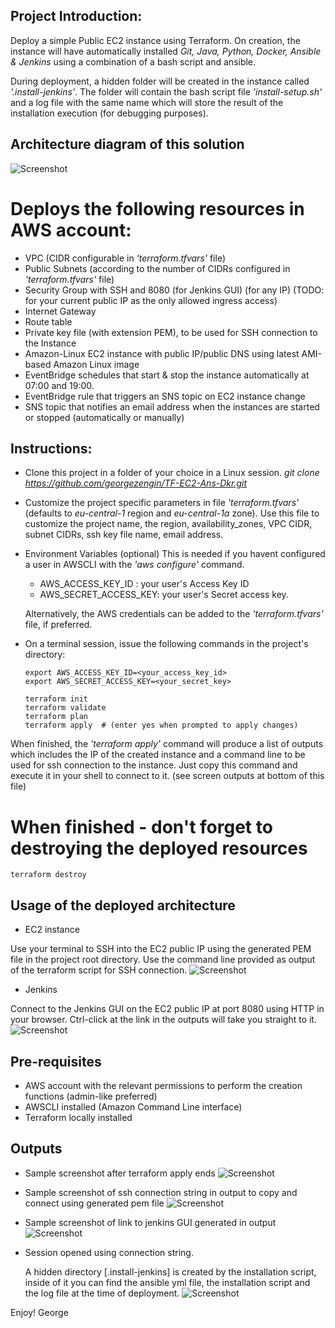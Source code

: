 
## Project Introduction:

Deploy a simple Public EC2 instance using Terraform.
On creation, the instance will have automatically installed *Git, Java, Python, Docker, Ansible & Jenkins* using a combination of a bash script and ansible.

During deployment, a hidden folder will be created in the instance called *'.install-jenkins'*.
The folder will contain the bash script file *'install-setup.sh'* and a log file with the same name which will store the result of the installation execution (for debugging purposes).

## Architecture diagram of this solution

![Screenshot](images/architecture-diagram.jpg)

# Deploys the following resources in AWS account:

- VPC (CIDR configurable in *'terraform.tfvars'* file)
- Public Subnets (according to the number of CIDRs configured in *'terraform.tfvars'* file)
- Security Group with SSH and 8080 (for Jenkins GUI) (for any IP) (TODO: for your current public IP as the only allowed ingress access)
- Internet Gateway
- Route table
- Private key file (with extension PEM), to be used for SSH connection to the Instance
- Amazon-Linux EC2 instance with public IP/public DNS using latest AMI-based Amazon Linux image
- EventBridge schedules that start & stop the instance automatically at 07:00 and 19:00.
- EventBridge rule that triggers an SNS topic on EC2 instance change
- SNS topic that notifies an email address when the instances are started or stopped (automatically or manually)

## Instructions:
- Clone this project in a folder of your choice in a Linux session.
  *git clone https://github.com/georgezengin/TF-EC2-Ans-Dkr.git*

- Customize the project specific parameters in file *'terraform.tfvars'* (defaults to *eu-central-1* region and *eu-central-1a* zone).
  Use this file to customize the project name, the region, availability_zones, VPC CIDR, subnet CIDRs, ssh key file name, email address.

- Environment Variables (optional)
  This is needed if you havent configured a user in AWSCLI with the *'aws configure'* command.
  - AWS_ACCESS_KEY_ID    : your user's Access Key ID
  - AWS_SECRET_ACCESS_KEY: your user's Secret access key.

  Alternatively, the AWS credentials can be added to the *'terraform.tfvars'* file, if preferred.

- On a terminal session, issue the following commands in the project's directory:
  ```shell
  export AWS_ACCESS_KEY_ID=<your_access_key_id>
  export AWS_SECRET_ACCESS_KEY=<your_secret_key>
  
  terraform init
  terraform validate
  terraform plan
  terraform apply  # (enter yes when prompted to apply changes)
  ```

When finished, the *'terraform apply'* command will produce a list of outputs which includes the IP of the created instance and a command line to be used for ssh connection to the instance. Just copy this command and execute it in your shell to connect to it.
(see screen outputs at bottom of this file)

# When finished - don't forget to destroying the deployed resources
```shell
terraform destroy
```

## Usage of the deployed architecture

+ EC2 instance

Use your terminal to SSH into the EC2 public IP using the generated PEM file in the project root directory.
Use the command line provided as output of the terraform script for SSH connection. 
![Screenshot](images/ssh-string.png)

+ Jenkins

Connect to the Jenkins GUI on the EC2 public IP at port 8080 using HTTP in your browser.
Ctrl-click at the link in the outputs will take you straight to it.
![Screenshot](images/jenkins-GUI.png)

## Pre-requisites

+ AWS account with the relevant permissions to perform the creation functions (admin-like preferred)
+ AWSCLI installed (Amazon Command Line interface)
+ Terraform locally installed

## Outputs

+ Sample screenshot after terraform apply ends
![Screenshot](images/tf-apply-complete.png)

+ Sample screenshot of ssh connection string in output to copy and connect using generated pem file
![Screenshot](images/ssh-session-open.png)

+ Sample screenshot of link to jenkins GUI generated in output
![Screenshot](images/jenkins-open.png)

+ Session opened using connection string.
  
  A hidden directory [.install-jenkins] is created by the installation script, inside of it you can find the ansible yml file, the 
  installation script and the log file at the time of deployment.
![Screenshot](images/ssh-session.png)

Enjoy!
George

